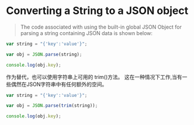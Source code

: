 # Converting a String to a JSON object


> The code associated with using the built-in global JSON Object for parsing a string containing JSON data is shown below:

```js
var string = "{'key':'value'}";

var obj = JSON.parse(string);

console.log(obj.key);

``` 

作为替代，也可以使用字符串上可用的 trim()方法。
这在一种情况下工作,当有一些偶然在JSON字符串中有任何额外的空间。


```js
var string = "{'key':'value'}";

var obj = JSON.parse(trim(string));

console.log(obj.key);

``` 